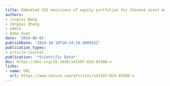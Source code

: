 ```yaml
---
title: Embodied CO2 emissions of equity portfolios for Chinese asset managers
authors:
- Jinglei Wang
- Zengkai Zhang
- admin
- Dabo Guan
date: '2024-06-01'
publishDate: '2024-10-10T10:24:29.900952Z'
publication_types:
- article-journal
publication: '*Scientific Data*'
doi: https://doi.org/10.1038/s41597-024-03308-x
links:
- name: URL
  url: https://www.nature.com/articles/s41597-024-03308-x
---
```

